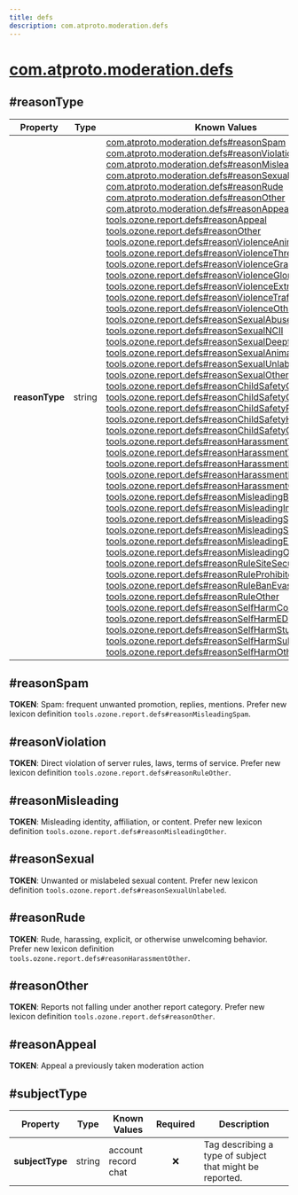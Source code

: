 ```yaml
---
title: defs
description: com.atproto.moderation.defs
---
```


# [com.atproto.moderation.defs](https://github.com/myConsciousness/atproto.dart/blob/main/lexicons/com/atproto/moderation/defs.json)

## #reasonType

| Property | Type | Known Values | Required | Description |
| --- | --- | --- | :---: | --- |
| **reasonType** | string | [com.atproto.moderation.defs#reasonSpam](../../../../lexicons/com/atproto/moderation/defs.md#reasonspam)<br/>[com.atproto.moderation.defs#reasonViolation](../../../../lexicons/com/atproto/moderation/defs.md#reasonviolation)<br/>[com.atproto.moderation.defs#reasonMisleading](../../../../lexicons/com/atproto/moderation/defs.md#reasonmisleading)<br/>[com.atproto.moderation.defs#reasonSexual](../../../../lexicons/com/atproto/moderation/defs.md#reasonsexual)<br/>[com.atproto.moderation.defs#reasonRude](../../../../lexicons/com/atproto/moderation/defs.md#reasonrude)<br/>[com.atproto.moderation.defs#reasonOther](../../../../lexicons/com/atproto/moderation/defs.md#reasonother)<br/>[com.atproto.moderation.defs#reasonAppeal](../../../../lexicons/com/atproto/moderation/defs.md#reasonappeal)<br/>[tools.ozone.report.defs#reasonAppeal](../../../../lexicons/tools/ozone/report/defs.md#reasonappeal)<br/>[tools.ozone.report.defs#reasonOther](../../../../lexicons/tools/ozone/report/defs.md#reasonother)<br/>[tools.ozone.report.defs#reasonViolenceAnimal](../../../../lexicons/tools/ozone/report/defs.md#reasonviolenceanimal)<br/>[tools.ozone.report.defs#reasonViolenceThreats](../../../../lexicons/tools/ozone/report/defs.md#reasonviolencethreats)<br/>[tools.ozone.report.defs#reasonViolenceGraphicContent](../../../../lexicons/tools/ozone/report/defs.md#reasonviolencegraphiccontent)<br/>[tools.ozone.report.defs#reasonViolenceGlorification](../../../../lexicons/tools/ozone/report/defs.md#reasonviolenceglorification)<br/>[tools.ozone.report.defs#reasonViolenceExtremistContent](../../../../lexicons/tools/ozone/report/defs.md#reasonviolenceextremistcontent)<br/>[tools.ozone.report.defs#reasonViolenceTrafficking](../../../../lexicons/tools/ozone/report/defs.md#reasonviolencetrafficking)<br/>[tools.ozone.report.defs#reasonViolenceOther](../../../../lexicons/tools/ozone/report/defs.md#reasonviolenceother)<br/>[tools.ozone.report.defs#reasonSexualAbuseContent](../../../../lexicons/tools/ozone/report/defs.md#reasonsexualabusecontent)<br/>[tools.ozone.report.defs#reasonSexualNCII](../../../../lexicons/tools/ozone/report/defs.md#reasonsexualncii)<br/>[tools.ozone.report.defs#reasonSexualDeepfake](../../../../lexicons/tools/ozone/report/defs.md#reasonsexualdeepfake)<br/>[tools.ozone.report.defs#reasonSexualAnimal](../../../../lexicons/tools/ozone/report/defs.md#reasonsexualanimal)<br/>[tools.ozone.report.defs#reasonSexualUnlabeled](../../../../lexicons/tools/ozone/report/defs.md#reasonsexualunlabeled)<br/>[tools.ozone.report.defs#reasonSexualOther](../../../../lexicons/tools/ozone/report/defs.md#reasonsexualother)<br/>[tools.ozone.report.defs#reasonChildSafetyCSAM](../../../../lexicons/tools/ozone/report/defs.md#reasonchildsafetycsam)<br/>[tools.ozone.report.defs#reasonChildSafetyGroom](../../../../lexicons/tools/ozone/report/defs.md#reasonchildsafetygroom)<br/>[tools.ozone.report.defs#reasonChildSafetyPrivacy](../../../../lexicons/tools/ozone/report/defs.md#reasonchildsafetyprivacy)<br/>[tools.ozone.report.defs#reasonChildSafetyHarassment](../../../../lexicons/tools/ozone/report/defs.md#reasonchildsafetyharassment)<br/>[tools.ozone.report.defs#reasonChildSafetyOther](../../../../lexicons/tools/ozone/report/defs.md#reasonchildsafetyother)<br/>[tools.ozone.report.defs#reasonHarassmentTroll](../../../../lexicons/tools/ozone/report/defs.md#reasonharassmenttroll)<br/>[tools.ozone.report.defs#reasonHarassmentTargeted](../../../../lexicons/tools/ozone/report/defs.md#reasonharassmenttargeted)<br/>[tools.ozone.report.defs#reasonHarassmentHateSpeech](../../../../lexicons/tools/ozone/report/defs.md#reasonharassmenthatespeech)<br/>[tools.ozone.report.defs#reasonHarassmentDoxxing](../../../../lexicons/tools/ozone/report/defs.md#reasonharassmentdoxxing)<br/>[tools.ozone.report.defs#reasonHarassmentOther](../../../../lexicons/tools/ozone/report/defs.md#reasonharassmentother)<br/>[tools.ozone.report.defs#reasonMisleadingBot](../../../../lexicons/tools/ozone/report/defs.md#reasonmisleadingbot)<br/>[tools.ozone.report.defs#reasonMisleadingImpersonation](../../../../lexicons/tools/ozone/report/defs.md#reasonmisleadingimpersonation)<br/>[tools.ozone.report.defs#reasonMisleadingSpam](../../../../lexicons/tools/ozone/report/defs.md#reasonmisleadingspam)<br/>[tools.ozone.report.defs#reasonMisleadingScam](../../../../lexicons/tools/ozone/report/defs.md#reasonmisleadingscam)<br/>[tools.ozone.report.defs#reasonMisleadingElections](../../../../lexicons/tools/ozone/report/defs.md#reasonmisleadingelections)<br/>[tools.ozone.report.defs#reasonMisleadingOther](../../../../lexicons/tools/ozone/report/defs.md#reasonmisleadingother)<br/>[tools.ozone.report.defs#reasonRuleSiteSecurity](../../../../lexicons/tools/ozone/report/defs.md#reasonrulesitesecurity)<br/>[tools.ozone.report.defs#reasonRuleProhibitedSales](../../../../lexicons/tools/ozone/report/defs.md#reasonruleprohibitedsales)<br/>[tools.ozone.report.defs#reasonRuleBanEvasion](../../../../lexicons/tools/ozone/report/defs.md#reasonrulebanevasion)<br/>[tools.ozone.report.defs#reasonRuleOther](../../../../lexicons/tools/ozone/report/defs.md#reasonruleother)<br/>[tools.ozone.report.defs#reasonSelfHarmContent](../../../../lexicons/tools/ozone/report/defs.md#reasonselfharmcontent)<br/>[tools.ozone.report.defs#reasonSelfHarmED](../../../../lexicons/tools/ozone/report/defs.md#reasonselfharmed)<br/>[tools.ozone.report.defs#reasonSelfHarmStunts](../../../../lexicons/tools/ozone/report/defs.md#reasonselfharmstunts)<br/>[tools.ozone.report.defs#reasonSelfHarmSubstances](../../../../lexicons/tools/ozone/report/defs.md#reasonselfharmsubstances)<br/>[tools.ozone.report.defs#reasonSelfHarmOther](../../../../lexicons/tools/ozone/report/defs.md#reasonselfharmother) | ❌ | - |

## #reasonSpam

**TOKEN**: Spam: frequent unwanted promotion, replies, mentions. Prefer new lexicon definition `tools.ozone.report.defs#reasonMisleadingSpam`.

## #reasonViolation

**TOKEN**: Direct violation of server rules, laws, terms of service. Prefer new lexicon definition `tools.ozone.report.defs#reasonRuleOther`.

## #reasonMisleading

**TOKEN**: Misleading identity, affiliation, or content. Prefer new lexicon definition `tools.ozone.report.defs#reasonMisleadingOther`.

## #reasonSexual

**TOKEN**: Unwanted or mislabeled sexual content. Prefer new lexicon definition `tools.ozone.report.defs#reasonSexualUnlabeled`.

## #reasonRude

**TOKEN**: Rude, harassing, explicit, or otherwise unwelcoming behavior. Prefer new lexicon definition `tools.ozone.report.defs#reasonHarassmentOther`.

## #reasonOther

**TOKEN**: Reports not falling under another report category. Prefer new lexicon definition `tools.ozone.report.defs#reasonOther`.

## #reasonAppeal

**TOKEN**: Appeal a previously taken moderation action

## #subjectType

| Property | Type | Known Values | Required | Description |
| --- | --- | --- | :---: | --- |
| **subjectType** | string | account<br/>record<br/>chat | ❌ | Tag describing a type of subject that might be reported. |
